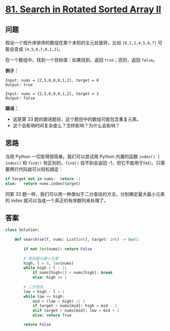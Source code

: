 # [81. Search in Rotated Sorted Array II](https://leetcode.com/problems/search-in-rotated-sorted-array-ii/)

## 问题

假设一个按升序排序的数组在某个未知的主元处旋转，比如 `[0,1,2,4,5,6,7]` 可能会变成 `[4,5,6,7,0,1,2]`。

在一个数组中，找到一个目标值：如果找到，返回 `true`；否则，返回 `false`。

**例子：**

```
Input: nums = [2,5,6,0,0,1,2], target = 0
Output: true

Input: nums = [2,5,6,0,0,1,2], target = 3
Output: false
```

**跟进：**

- 这是第 33 题的跟进题目，这个题目中的数组可能包含重复元素。
- 这个会影响时间复杂度么？怎样影响？为什么会影响？

## 思路

当用 Python 一切变得很简单。我们可以尝试用 Python 内置的函数 `index()`（ `index()` 和 `find()` 有区别的，`find()` 找不到会返回 -1，但它不能用于list）。只需要两行代码就可以轻松搞定：

```python
if target not in nums:  return -1
else:   return nums.index(target)
```

同第 33 题一样，我们可以用一种类似于二分查找的方法，分别确定最大最小元素的 index 就可以当成一个真正的有序数列来处理了。

## 答案

```python
class Solution:
    
    def search(self, nums: List[int], target: int) -> bool:
        
        if not len(nums): return False
        
        # 查找最大最小元素
        high, l = 0, len(nums)
        while high < l - 1:
            if nums[high+1] < nums[high]: break
            else: high += 1
        
        # 二分查找
        low = high - l + 1
        while low <= high:
            mid = (low + high) // 2
            if target < nums[mid]: high = mid - 1
            elif target > nums[mid]: low = mid + 1
            else: return True

        return False       
```
